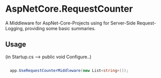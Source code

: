 # AspNetCore.RequestCounter
A Middleware for AspNet-Core-Projects using for Server-Side Request-Logging, providing some basic summaries.

## Usage
(in Startup.cs --> public void Configure..)

```csharp

  app.UseRequestCounterMiddleware(new List<string>());

```

